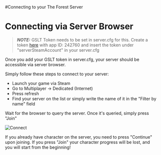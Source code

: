 #Connecting to your The Forest Server

Connecting via Server Browser
=============================

  
> **_NOTE:_** GSLT Token needs to be set in server.cfg for this. Create a token [here](https://steamcommunity.com/dev/managegameservers) with app ID: 242760 and insert the token under "serverSteamAccount" in your server.cfg

  
Once you add your GSLT token in server.cfg, your server should be accessible via server browser. 

Simply follow these steps to connect to your server:

*   Launch your game via Steam
*   Go to Multiplayer → Dedicated (Internet)
*   Press refresh
*   Find your server on the list or simply write the name of it in the "Filter by name" field

Wait for the browser to query the server. Once it's queried, simply press "Join"

![Connect](../images/Forest1.png)

If you already have character on the server, you need to press "Continue" upon joining. If you press "Join" your character progress will be lost, and you will start from the beginning!